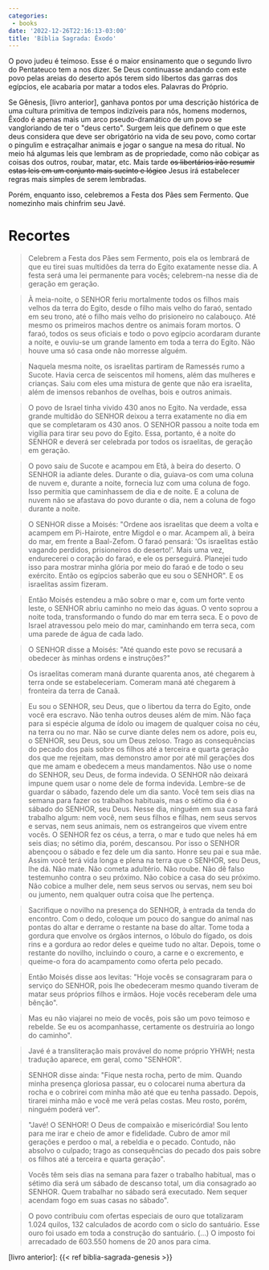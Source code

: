 ```yaml
---
categories:
 - books
date: '2022-12-26T22:16:13-03:00'
title: 'Bíblia Sagrada: Êxodo'
---
```


O povo judeu é teimoso. Esse é o maior ensinamento que o segundo livro do Pentateuco tem a nos dizer. Se Deus continuasse andando com este povo pelas areias do deserto após terem sido libertos das garras dos egípcios, ele acabaria por matar a todos eles. Palavras do Próprio.

Se Gênesis, [livro anterior], ganhava pontos por uma descrição histórica de uma cultura primitiva de tempos indizíveis para nós, homens modernos, Êxodo é apenas mais um arco pseudo-dramático de um povo se vangloriando de ter o "deus certo". Surgem leis que definem o que este deus considera que deve ser obrigatório na vida de seu povo, como cortar o pingulim e estraçalhar animais e jogar o sangue na mesa do ritual. No meio há algumas leis que lembram as de propriedade, como não cobiçar as coisas dos outros, roubar, matar, etc. Mais tarde ~~os libertários irão resumir estas leis em um conjunto mais sucinto e lógico~~ Jesus irá estabelecer regras mais simples de serem lembradas.

Porém, enquanto isso, celebremos a Festa dos Pães sem Fermento. Que nomezinho mais chinfrim seu Javé.

# Recortes

> Celebrem a Festa dos Pães sem Fermento, pois ela os lembrará de que eu tirei suas multidões da terra do Egito exatamente nesse dia. A festa será uma lei permanente para vocês; celebrem-na nesse dia de geração em geração.

> À meia-noite, o SENHOR feriu mortalmente todos os filhos mais velhos da terra do Egito, desde o filho mais velho do faraó, sentado em seu trono, até o filho mais velho do prisioneiro no calabouço. Até mesmo os primeiros machos dentre os animais foram mortos. O faraó, todos os seus oficiais e todo o povo egípcio acordaram durante a noite, e ouviu-se um grande lamento em toda a terra do Egito. Não houve uma só casa onde não morresse alguém.

> Naquela mesma noite, os israelitas partiram de Ramessés rumo a Sucote. Havia cerca de seiscentos mil homens, além das mulheres e crianças. Saiu com eles uma mistura de gente que não era israelita, além de imensos rebanhos de ovelhas, bois e outros animais.

> O povo de Israel tinha vivido 430 anos no Egito. Na verdade, essa grande multidão do SENHOR deixou a terra exatamente no dia em que se completaram os 430 anos. O SENHOR passou a noite toda em vigília para tirar seu povo do Egito. Essa, portanto, é a noite do SENHOR e deverá ser celebrada por todos os israelitas, de geração em geração.

> O povo saiu de Sucote e acampou em Etã, à beira do deserto. O SENHOR ia adiante deles. Durante o dia, guiava-os com uma coluna de nuvem e, durante a noite, fornecia luz com uma coluna de fogo. Isso permitia que caminhassem de dia e de noite. E a coluna de nuvem não se afastava do povo durante o dia, nem a coluna de fogo durante a noite.

> O SENHOR disse a Moisés: "Ordene aos israelitas que deem a volta e acampem em Pi-Hairote, entre Migdol e o mar. Acampem ali, à beira do mar, em frente a Baal-Zefom. O faraó pensará: 'Os israelitas estão vagando perdidos, prisioneiros do deserto!'. Mais uma vez, endurecerei o coração do faraó, e ele os perseguirá. Planejei tudo isso para mostrar minha glória por meio do faraó e de todo o seu exército. Então os egípcios saberão que eu sou o SENHOR". E os israelitas assim fizeram.

> Então Moisés estendeu a mão sobre o mar e, com um forte vento leste, o SENHOR abriu caminho no meio das águas. O vento soprou a noite toda, transformando o fundo do mar em terra seca. E o povo de Israel atravessou pelo meio do mar, caminhando em terra seca, com uma parede de água de cada lado.

> O SENHOR disse a Moisés: "Até quando este povo se recusará a obedecer às minhas ordens e instruções?"

> Os israelitas comeram maná durante quarenta anos, até chegarem à terra onde se estabeleceriam. Comeram maná até chegarem à fronteira da terra de Canaã. 

> Eu sou o SENHOR, seu Deus, que o libertou da terra do Egito, onde você era escravo.
> Não tenha outros deuses além de mim.
> Não faça para si espécie alguma de ídolo ou imagem de qualquer coisa no céu, na terra ou no mar.
> Não se curve diante deles nem os adore, pois eu, o SENHOR, seu Deus, sou um Deus zeloso.
> Trago as consequências do pecado dos pais sobre os filhos até a terceira e quarta geração dos que me rejeitam, mas demonstro amor por até mil gerações dos que me amam e obedecem a meus mandamentos.
> Não use o nome do SENHOR, seu Deus, de forma indevida.
> O SENHOR não deixará impune quem usar o nome dele de forma indevida.
> Lembre-se de guardar o sábado, fazendo dele um dia santo.
> Você tem seis dias na semana para fazer os trabalhos habituais, mas o sétimo dia é o sábado do SENHOR, seu Deus.
> Nesse dia, ninguém em sua casa fará trabalho algum: nem você, nem seus filhos e filhas, nem seus servos e servas, nem seus animais, nem os estrangeiros que vivem entre vocês.
> O SENHOR fez os céus, a terra, o mar e tudo que neles há em seis dias; no sétimo dia, porém, descansou. Por isso o SENHOR abençoou o sábado e fez dele um dia santo.
> Honre seu pai e sua mãe. Assim você terá vida longa e plena na terra que o SENHOR, seu Deus, lhe dá.
> Não mate.
> Não cometa adultério.
> Não roube.
> Não dê falso testemunho contra o seu próximo.
> Não cobice a casa do seu próximo. Não cobice a mulher dele, nem seus servos ou servas, nem seu boi ou jumento, nem qualquer outra coisa que lhe pertença.

> Sacrifique o novilho na presença do SENHOR, à entrada da tenda do encontro. Com o dedo, coloque um pouco do sangue do animal nas pontas do altar e derrame o restante na base do altar. Tome toda a gordura que envolve os órgãos internos, o lóbulo do fígado, os dois rins e a gordura ao redor deles e queime tudo no altar. Depois, tome o restante do novilho, incluindo o couro, a carne e o excremento, e queime-o fora do acampamento como oferta pelo pecado. 

> Então Moisés disse aos levitas: "Hoje vocês se consagraram para o serviço do SENHOR, pois lhe obedeceram mesmo quando tiveram de matar seus próprios filhos e irmãos. Hoje vocês receberam dele uma bênção". 

> Mas eu não viajarei no meio de vocês, pois são um povo teimoso e rebelde. Se eu os acompanhasse, certamente os destruiria ao longo do caminho". 

> Javé é a transliteração mais provável do nome próprio YHWH; nesta tradução aparece, em geral, como "SENHOR". 

> SENHOR disse ainda: "Fique nesta rocha, perto de mim. Quando minha presença gloriosa passar, eu o colocarei numa abertura da rocha e o cobrirei com minha mão até que eu tenha passado. Depois, tirarei minha mão e você me verá pelas costas. Meu rosto, porém, ninguém poderá ver". 

> "Javé! O SENHOR! O Deus de compaixão e misericórdia! Sou lento para me irar e cheio de amor e fidelidade. Cubro de amor mil gerações e perdoo o mal, a rebeldia e o pecado. Contudo, não absolvo o culpado; trago as consequências do pecado dos pais sobre os filhos até a terceira e quarta geração". 

> Vocês têm seis dias na semana para fazer o trabalho habitual, mas o sétimo dia será um sábado de descanso total, um dia consagrado ao SENHOR. Quem trabalhar no sábado será executado. Nem sequer acendam fogo em suas casas no sábado". 

> O povo contribuiu com ofertas especiais de ouro que totalizaram 1.024 quilos, 132 calculados de acordo com o siclo do santuário. Esse ouro foi usado em toda a construção do santuário. (...) O imposto foi arrecadado de 603.550 homens de 20 anos para cima. 

[livro anterior]: {{< ref biblia-sagrada-genesis >}}
